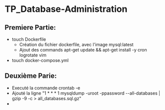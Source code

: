 # TP_Database-Administration

## Premiere Partie:
- touch Dockerfile
  - Création du fichier dockerfile, avec l'image mysql:latest
  - Ajout des commands apt-get update && apt-get install -y cron logrotate vim
- touch docker-compose.yml

## Deuxième Parie:
- Executé la commande crontab -e
- Ajouté la ligne "1 * * * 1 mysqldump -uroot -ppassword --all-databases | gzip -9 -c > all_databases.sql.gz"
- 
